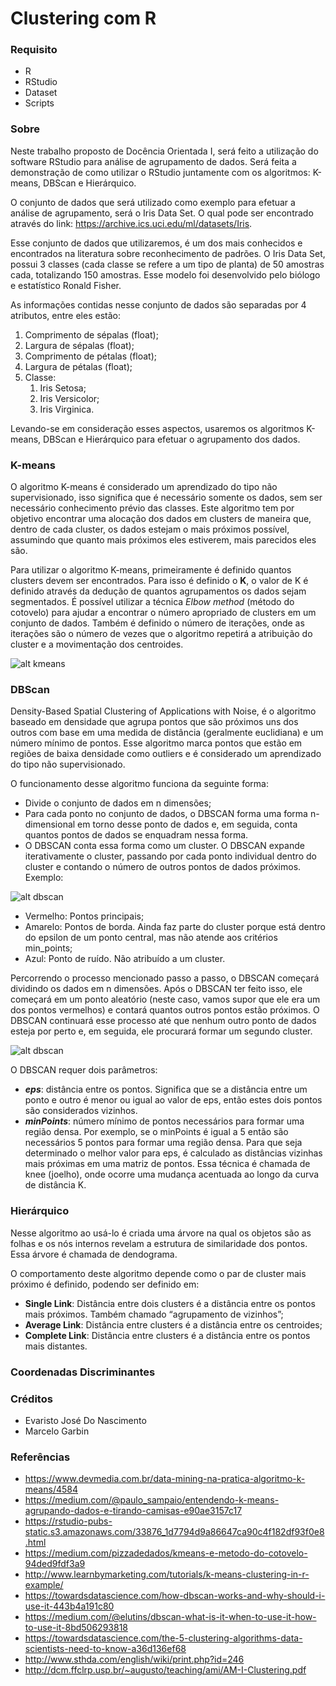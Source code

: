 # Clustering com R

### Requisito
 - R
 - RStudio
 - Dataset
 - Scripts

### Sobre
Neste trabalho proposto de Docência Orientada I, será feito a utilização do software RStudio para análise de agrupamento de dados. Será feita a demonstração de como utilizar o RStudio juntamente com os algoritmos: K-means, DBScan e Hierárquico.

O conjunto de dados que será utilizado como exemplo para efetuar a análise de agrupamento, será o Iris Data Set. O qual pode ser encontrado através do link: https://archive.ics.uci.edu/ml/datasets/Iris.

Esse conjunto de dados que utilizaremos, é um dos mais conhecidos e encontrados na literatura sobre reconhecimento de padrões. O Iris Data Set, possui 3 classes (cada classe se refere a um tipo de planta) de 50 amostras cada, totalizando 150 amostras. Esse modelo foi desenvolvido pelo biólogo e estatístico Ronald Fisher.

As informações contidas nesse conjunto de dados são separadas por 4 atributos, entre eles estão:
1.	Comprimento de sépalas (float);
2.	Largura de sépalas (float);
3.	Comprimento de pétalas (float);
4.	Largura de pétalas (float);
5.	Classe:
    1.	Iris Setosa;
    2.	Iris Versicolor;
    3.	Iris Virginica.

Levando-se em consideração esses aspectos, usaremos os algoritmos K-means, DBScan e Hierárquico para efetuar o agrupamento dos dados.

### K-means
O algoritmo K-means é considerado 	um aprendizado do tipo não supervisionado, isso significa que é necessário somente os dados, sem ser necessário conhecimento prévio das classes. Este algoritmo tem por objetivo encontrar uma alocação dos dados em clusters de maneira que, dentro de cada cluster, os dados estejam o mais próximos possível, assumindo que quanto mais próximos eles estiverem, mais parecidos eles são. 

Para utilizar o algoritmo K-means, primeiramente é definido quantos clusters devem ser encontrados. Para isso é definido o __K__, o valor de K é definido através da dedução de quantos agrupamentos os dados sejam segmentados. É possível utilizar a técnica *Elbow method* (método do cotovelo) para ajudar a encontrar o número apropriado de clusters em um conjunto de dados. Também é definido o número de iterações, onde as iterações são o número de vezes que o algoritmo repetirá a atribuição do cluster e a movimentação dos centroides.

![alt kmeans](https://raw.githubusercontent.com/marcelogarbin/clustering-com-r-studio/master/img/kmeans.gif)

### DBScan
Density-Based Spatial Clustering of Applications with Noise, é o algoritmo baseado em densidade que agrupa pontos que são próximos uns dos outros com base em uma medida de distância (geralmente euclidiana) e um número mínimo de pontos. Esse algoritmo marca pontos que estão em regiões de baixa densidade como outliers e é considerado um aprendizado do tipo não supervisionado.

O funcionamento desse algoritmo funciona da seguinte forma:
- Divide o conjunto de dados em n dimensões;
- Para cada ponto no conjunto de dados, o DBSCAN forma uma forma n-dimensional em torno desse ponto de dados e, em seguida, conta quantos pontos de dados se enquadram nessa forma.
- O DBSCAN conta essa forma como um cluster. O DBSCAN expande iterativamente o cluster, passando por cada ponto individual dentro do cluster e contando o número de outros pontos de dados próximos. Exemplo:

![alt dbscan](https://raw.githubusercontent.com/marcelogarbin/clustering-com-r-studio/master/img/dbscan.png)

- Vermelho: Pontos principais;
- Amarelo: Pontos de borda. Ainda faz parte do cluster porque está dentro do epsilon de um ponto central, mas não atende aos critérios min_points;
- Azul: Ponto de ruído. Não atribuído a um cluster.

Percorrendo o processo mencionado passo a passo, o DBSCAN começará dividindo os dados em n dimensões. Após o DBSCAN ter feito isso, ele começará em um ponto aleatório (neste caso, vamos supor que ele era um dos pontos vermelhos) e contará quantos outros pontos estão próximos. O DBSCAN continuará esse processo até que nenhum outro ponto de dados esteja por perto e, em seguida, ele procurará formar um segundo cluster.

![alt dbscan](https://raw.githubusercontent.com/marcelogarbin/clustering-com-r-studio/master/img/dbscan.gif)

O DBSCAN requer dois parâmetros:
- __*eps*__: distância entre os pontos. Significa que se a distância entre um ponto e outro é menor ou igual ao valor de eps, então estes dois pontos são considerados vizinhos.
- __*minPoints*__: número mínimo de pontos necessários para formar uma região densa. Por exemplo, se o minPoints é igual a 5 então são necessários 5 pontos para formar uma região densa.
Para que seja determinado o melhor valor para eps, é calculado as distâncias vizinhas mais próximas em uma matriz de pontos. Essa técnica é chamada de knee (joelho), onde ocorre uma mudança acentuada ao longo da curva de distância K.

### Hierárquico
Nesse algoritmo ao usá-lo é criada uma árvore na qual os objetos são as folhas e os nós internos revelam a estrutura de similaridade dos pontos. Essa árvore é chamada de dendograma.

O comportamento deste algoritmo depende como o par de cluster mais próximo é definido, podendo ser definido em:

- __Single Link__: Distância entre dois clusters é a distância entre os pontos mais próximos. Também chamado “agrupamento de vizinhos”;
- __Average Link__: Distância entre clusters é a distância entre os centroides;
- __Complete Link__: Distância entre clusters é a distância entre os pontos mais distantes.

### Coordenadas Discriminantes

### Créditos
- Evaristo José Do Nascimento
- Marcelo Garbin

### Referências
- https://www.devmedia.com.br/data-mining-na-pratica-algoritmo-k-means/4584
- https://medium.com/@paulo_sampaio/entendendo-k-means-agrupando-dados-e-tirando-camisas-e90ae3157c17
- https://rstudio-pubs-static.s3.amazonaws.com/33876_1d7794d9a86647ca90c4f182df93f0e8.html
- https://medium.com/pizzadedados/kmeans-e-metodo-do-cotovelo-94ded9fdf3a9
- http://www.learnbymarketing.com/tutorials/k-means-clustering-in-r-example/
- https://towardsdatascience.com/how-dbscan-works-and-why-should-i-use-it-443b4a191c80
- https://medium.com/@elutins/dbscan-what-is-it-when-to-use-it-how-to-use-it-8bd506293818
- https://towardsdatascience.com/the-5-clustering-algorithms-data-scientists-need-to-know-a36d136ef68
- http://www.sthda.com/english/wiki/print.php?id=246
- http://dcm.ffclrp.usp.br/~augusto/teaching/ami/AM-I-Clustering.pdf